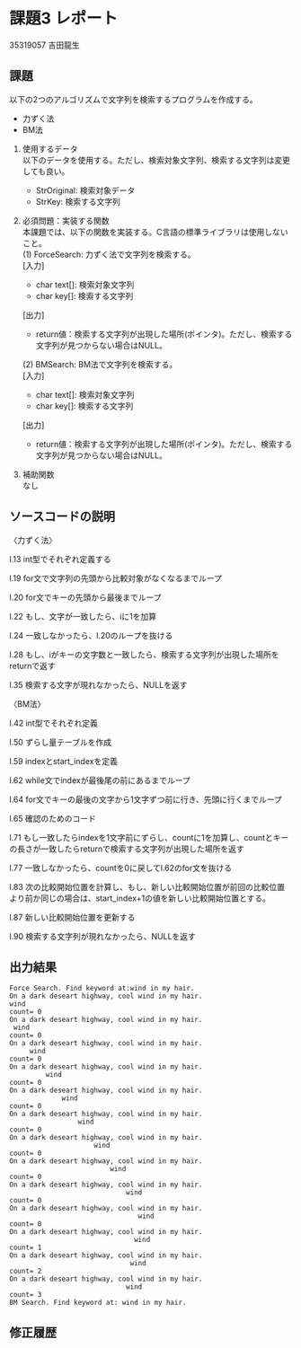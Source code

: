 # 課題3 レポート
35319057 吉田龍生


## 課題  

以下の2つのアルゴリズムで文字列を検索するプログラムを作成する。  
- 力ずく法
- BM法

1. 使用するデータ  
以下のデータを使用する。ただし、検索対象文字列、検索する文字列は変更しても良い。  
    - StrOriginal: 検索対象データ
    - StrKey: 検索する文字列

2. 必須問題：実装する関数  
本課題では、以下の関数を実装する。C言語の標準ライブラリは使用しないこと。  
    (1) ForceSearch: 力ずく法で文字列を検索する。  
    [入力]  
    - char text[]: 検索対象文字列  
    - char key[]: 検索する文字列  

    [出力]  
    - return値：検索する文字列が出現した場所(ポインタ)。ただし、検索する文字列が見つからない場合はNULL。  

    (2) BMSearch: BM法で文字列を検索する。  
    [入力]  
    - char text[]: 検索対象文字列  
    - char key[]: 検索する文字列  
 
    [出力]  
    - return値：検索する文字列が出現した場所(ポインタ)。ただし、検索する文字列が見つからない場合はNULL。  

3. 補助関数  
なし

## ソースコードの説明

〈力ずく法〉

l.13 int型でそれぞれ定義する

l.19 for文で文字列の先頭から比較対象がなくなるまでループ

l.20 for文でキーの先頭から最後までループ

l.22 もし、文字が一致したら、iに1を加算

l.24 一致しなかったら、l.20のループを抜ける

l.28 もし、iがキーの文字数と一致したら、検索する文字列が出現した場所をreturnで返す

l.35 検索する文字が現れなかったら、NULLを返す

〈BM法〉

l.42 int型でそれぞれ定義

l.50 ずらし量テーブルを作成

l.59 indexとstart_indexを定義

l.62 while文でindexが最後尾の前にあるまでループ

l.64 for文でキーの最後の文字から1文字ずつ前に行き、先頭に行くまでループ

l.65 確認のためのコード

l.71 もし一致したらindexを1文字前にずらし、countに1を加算し、countとキーの長さが一致したらreturnで検索する文字列が出現した場所を返す

l.77 一致しなかったら、countを0に戻してl.62のfor文を抜ける

l.83 次の比較開始位置を計算し、もし、新しい比較開始位置が前回の比較位置より前か同じの場合は、start_index+1の値を新しい比較開始位置とする。

l.87 新しい比較開始位置を更新する

l.90 検索する文字列が現れなかったら、NULLを返す


## 出力結果

```
Force Search. Find keyword at:wind in my hair.
On a dark deseart highway, cool wind in my hair.
wind
count= 0
On a dark deseart highway, cool wind in my hair.
 wind
count= 0
On a dark deseart highway, cool wind in my hair.
     wind
count= 0
On a dark deseart highway, cool wind in my hair.
         wind
count= 0
On a dark deseart highway, cool wind in my hair.
             wind
count= 0
On a dark deseart highway, cool wind in my hair.
                 wind
count= 0
On a dark deseart highway, cool wind in my hair.
                     wind
count= 0
On a dark deseart highway, cool wind in my hair.
                         wind
count= 0
On a dark deseart highway, cool wind in my hair.
                             wind
count= 0
On a dark deseart highway, cool wind in my hair.
                                wind
count= 0
On a dark deseart highway, cool wind in my hair.
                               wind
count= 1
On a dark deseart highway, cool wind in my hair.
                              wind
count= 2
On a dark deseart highway, cool wind in my hair.
                             wind
count= 3
BM Search. Find keyword at: wind in my hair.
```

## 修正履歴

